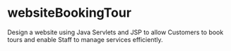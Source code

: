 # websiteBookingTour
Design a website using Java Servlets and JSP to allow Customers to book tours and enable Staff to manage services efficiently.
